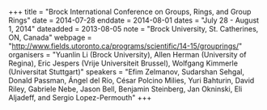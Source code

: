 +++
title = "Brock International Conference on Groups, Rings, and Group Rings"
date = 2014-07-28
enddate = 2014-08-01
dates = "July 28 - August 1, 2014"
dateadded = 2013-08-05
note = "Brock University, St. Catherines, ON, Canada"
webpage = "http://www.fields.utoronto.ca/programs/scientific/14-15/grouprings/"
organisers = "Yuanlin Li (Brock University), Allen Herman (University of Regina), Eric Jespers (Vrije Universiteit Brussel), Wolfgang Kimmerle (Universitat Stuttgart)"
speakers = "Efim Zelmanov, Sudarshan Sehgal, Donald Passman, Ángel del Río, César Polcino Milies, Yuri Bahturin, David Riley, Gabriele Nebe, Jason Bell, Benjamin Steinberg, Jan Okninski, Eli Aljadeff, and Sergio Lopez-Permouth"
+++
